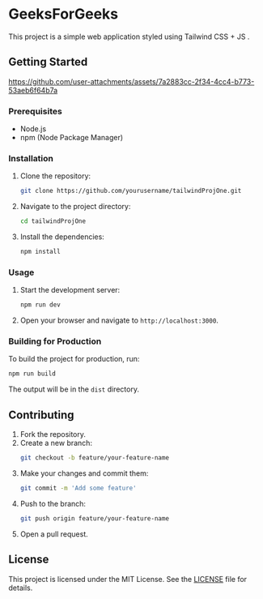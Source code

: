 # GeeksForGeeks





This project is a simple web application styled using Tailwind CSS + JS .

## Getting Started
https://github.com/user-attachments/assets/7a2883cc-2f34-4cc4-b773-53aeb6f64b7a
### Prerequisites

- Node.js
- npm (Node Package Manager)

### Installation

1. Clone the repository:
    ```sh
    git clone https://github.com/yourusername/tailwindProjOne.git
    ```
2. Navigate to the project directory:
    ```sh
    cd tailwindProjOne
    ```
3. Install the dependencies:
    ```sh
    npm install
    ```

### Usage

1. Start the development server:
    ```sh
    npm run dev
    ```
2. Open your browser and navigate to `http://localhost:3000`.

### Building for Production

To build the project for production, run:
```sh
npm run build
```
The output will be in the `dist` directory.

## Contributing

1. Fork the repository.
2. Create a new branch:
    ```sh
    git checkout -b feature/your-feature-name
    ```
3. Make your changes and commit them:
    ```sh
    git commit -m 'Add some feature'
    ```
4. Push to the branch:
    ```sh
    git push origin feature/your-feature-name
    ```
5. Open a pull request.

## License

This project is licensed under the MIT License. See the [LICENSE](LICENSE) file for details.


